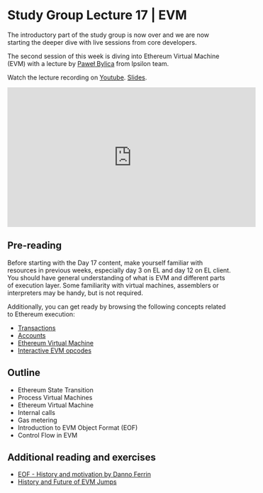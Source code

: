 # Study Group Lecture 17 | EVM

The introductory part of the study group is now over and we are now starting the deeper dive with live sessions from core developers.

The second session of this week is diving into Ethereum Virtual Machine (EVM) with a lecture by [<name>Paweł</name> Bylica](https://github.com/chfast) from Ipsilon team.

Watch the lecture recording on [Youtube](https://www.youtube.com/watch?v=gYnx_YQS8cM). [Slides](https://github.com/eth-protocol-fellows/protocol-studies/blob/main/docs/eps/presentations/day17_evm.pdf).

<iframe width="560" height="315" src="https://www.youtube.com/embed/gYnx_YQS8cM" title="YouTube video player" frameborder="0" allow="accelerometer; autoplay; clipboard-write; encrypted-media; gyroscope; picture-in-picture; web-share" referrerpolicy="strict-origin-when-cross-origin" allowfullscreen></iframe>

## Pre-reading

Before starting with the Day 17 content, make yourself familiar with resources in previous weeks, especially day 3 on EL and day 12 on EL client. You should have general understanding of what is EVM and different parts of execution layer.
Some familiarity with virtual machines, assemblers or interpreters may be handy, but is not required.

Additionally, you can get ready by browsing the following concepts related to Ethereum execution:

- [Transactions](https://ethereum.org/yo/developers/docs/transactions/)
- [Accounts](https://ethereum.org/yo/developers/docs/accounts/)
- [Ethereum Virtual Machine](https://ethereum.org/yo/developers/docs/evm/)
- [Interactive EVM opcodes](https://www.evm.codes)

## Outline

- Ethereum State Transition
- Process Virtual Machines
- Ethereum Virtual Machine
- Internal calls
- Gas metering
- Introduction to EVM Object Format (EOF)
- Control Flow in EVM

## Additional reading and exercises

- [EOF - History and motivation by Danno Ferrin](https://www.youtube.com/watch?v=X2mlptWzphc)
- [History and Future of EVM Jumps](https://www.youtube.com/watch?v=8Cp8IsmIJl4)
